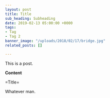 ```yaml
---
layout: post
title: Title
sub_heading: Subheading
date: 2019-02-13 05:00:00 +0000
tags:
- Tag
- Tag 2
banner_image: "/uploads/2018/02/17/bridge.jpg"
related_posts: []

---
```

This is a post.

**Content**

=Title=

Whatever man.